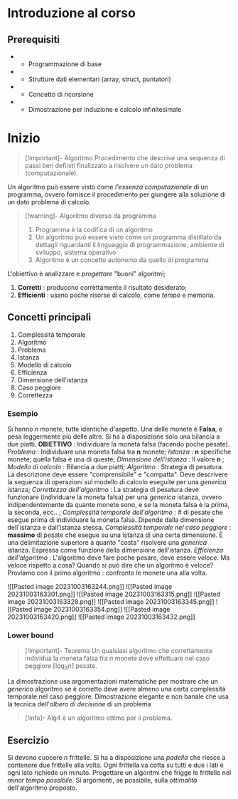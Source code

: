 # Introduzione al corso
## Prerequisiti
- - Programmazione di base
- - Strutture dati elementari (array, struct, puntatori)
- - Concetto di ricorsione
- - Dimostrazione per induzione e calcolo infinitesimale
# Inizio

>[!important]- Algoritmo
>Procedimento che descrive una sequenza di passi ben definiti finalizzato a risolvere un dato problema (computazionale).

Un algoritmo può essere visto come *l'essenza computazionale* di un programma, ovvero fornisce il procedimento per giungere alla soluzione di un dato problema di calcolo.

>[!warning]- Algoritmo diverso da programma
>1. Programma è la codifica di un algoritmo
>2. Un algoritmo può essere visto come un programma distillato da dettagli riguardanti il linguaggio di programmazione, ambiente di sviluppo, sistema operativo
>3. Algoritmo è un concetto autonomo da quello di programma

L'obiettivo è analizzare e *progettare* "buoni" algoritmi;
1. **Corretti** : producono correttamente il risultato desiderato;
2. **Efficienti** : usano poche risorse di calcolo, come *tempo* e memoria.
## Concetti principali
1. Complessità temporale
2. Algoritmo
3. Problema
4. Istanza
5. Modello di calcolo
6. Efficienza
7. Dimensione dell'istanza
8. Caso peggiore
9. Correttezza
### Esempio
Si hanno *n* monete, tutte identiche d'aspetto. Una delle monete è **Falsa**, e pesa leggermente più delle altre. Si ha a disposizione solo una bilancia a due piatti.
**OBIETTIVO** : Individuare la moneta falsa (facendo poche pesate).
*Problema* : Individuare una moneta falsa tra **n** monete;
*Istanza* : **n** specifiche monete; quella falsa è una di queste;
*Dimensione dell'istanza* : Il valore **n** ;
*Modello di calcolo* : Bilancia a due piatti;
*Algoritmo* : Strategia di pesatura. La descrizione deve essere "comprensibile" e "compatta". Deve descrivere la sequenza di operazioni sul modello di calcolo eseguite per una *generica* istanza;
*Correttezza dell'algoritmo* : La strategia di pesatura deve funzionare (individuare la moneta falsa) per una *generica* istanza, ovvero indipendentemente da quante monete sono, e se la moneta falsa è la prima, la seconda, ecc.. ;
*Complessità temporale dell'algoritmo* : # di pesate che esegue prima di individuare la moneta falsa. Dipende dalla dimensione dell'istanza e dall'istanza stessa.
*Complessità temporale nel caso peggiore* : **massimo** di pesate che esegue su una istanza di una certa dimensione. È una delimitazione superiore a quanto "costa" risolvere una *generica* istanza. Espressa come funzione della dimensione dell'istanza.
*Efficienza dell'algoritmo* : L'algoritmo deve fare poche pesare, deve essere *veloce*. Ma veloce rispetto a cosa? Quando si può dire che un algoritmo è veloce?
Proviamo con il primo algoritmo : confronto le monete una alla volta.

![[Pasted image 20231003163244.png]]
![[Pasted image 20231003163301.png]]
![[Pasted image 20231003163315.png]]
![[Pasted image 20231003163328.png]]
![[Pasted image 20231003163345.png]]
![[Pasted image 20231003163354.png]]
![[Pasted image 20231003163420.png]]
![[Pasted image 20231003163432.png]]








### Lower bound

>[!important]- Teorema
>Un qualsiasi algoritmo che correttamente individua la moneta falsa fra *n* monete deve effettuare nel caso peggiore $\lceil\log_3 n\rceil$ pesate.

La dimostrazione usa argomentazioni matematiche per mostrare che un *generico* algoritmo se è corretto deve avere almeno una certa complessità temporale nel caso peggiore.
Dimostrazione elegante e non banale che usa la tecnica dell'*albero di decisione* di un problema

>[!info]- Alg4 è un algoritmo ottimo per il problema.

## Esercizio
Si devono cuocere *n* frittelle. Si ha a disposizione una *padella* che riesce a contenere due frittelle alla volta. Ogni frittella va cotta su tutti e due i lati e ogni lato richiede un minuto. Progettare un algoritmi che frigge le frittelle nel *minor tempo possibile*. Si argomenti, se possibile, sulla *ottimalità* dell'algoritmo proposto.